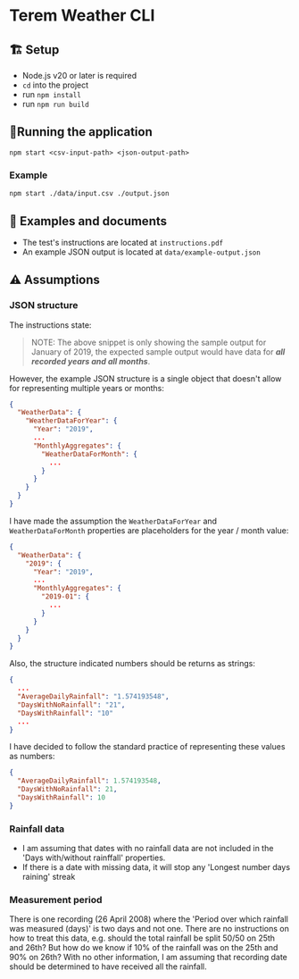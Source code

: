 # Terem Weather CLI
## 🏗️ Setup
- Node.js v20 or later is required
- `cd` into the project
- run `npm install`
- run `npm run build`

## 🏃Running the application

`npm start <csv-input-path> <json-output-path>`

### Example
```
npm start ./data/input.csv ./output.json
```

## 📘 Examples and documents
- The test's instructions are located at `instructions.pdf`
- An example JSON output is located at `data/example-output.json`

## ⚠️ Assumptions 
### JSON structure
The instructions state:

> NOTE: The above snippet is only showing the sample output for January of 2019, the expected sample output
would have data for _**all recorded years and all months**_.

However, the example JSON structure is a single object that doesn't allow for representing multiple years or months:

```json
{
  "WeatherData": {
    "WeatherDataForYear": {
      "Year": "2019",
      ...
      "MonthlyAggregates": {
        "WeatherDataForMonth": {
          ...
        }
      }
    }
  }
}
```
I have made the assumption the `WeatherDataForYear` and `WeatherDataForMonth` properties are placeholders for the year / month value:
```json
{
  "WeatherData": {
    "2019": {
      "Year": "2019",
      ...
      "MonthlyAggregates": {
        "2019-01": {
          ...
        }
      }
    }
  }
}
```

Also, the structure indicated numbers should be returns as strings:

```json
{
  ...
  "AverageDailyRainfall": "1.574193548",
  "DaysWithNoRainfall": "21",
  "DaysWithRainfall": "10"
  ...
}
```

I have decided to follow the standard practice of representing these values as numbers:

```json
{
  "AverageDailyRainfall": 1.574193548,
  "DaysWithNoRainfall": 21,
  "DaysWithRainfall": 10
}

```
### Rainfall data
- I am assuming that dates with no rainfall data are not included in the 'Days with/without rainffall' properties.
- If there is a date with missing data, it will stop any 'Longest number days raining' streak

### Measurement period
There is one recording (26 April 2008) where the 'Period over which rainfall was measured (days)' is two days and not one.
There are no instructions on how to treat this data, e.g. should the total rainfall be split 50/50 on 25th and 26th? 
But how do we know if 10% of the rainfall was on the 25th and 90% on 26th? With no other information, I am assuming that
recording date should be determined to have received all the rainfall.


